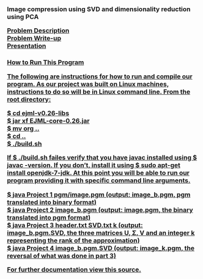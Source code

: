 <h3>Image compression using SVD and dimensionality reduction using PCA

<a href="http://www.cs.uakron.edu/~duan/class/635/projects/project2/project2.pdf" target="_blank">Problem Description <br/>
<a href="https://docs.google.com/a/zips.uakron.edu/document/d/1s3KPi7sAXxNkcwp0fEZ7fa-yf_9p4oA_cms_RPz45z4/edit" target="_blank">Problem Write-up <br/>
<a href="https://docs.google.com/a/zips.uakron.edu/presentation/d/1ht5pYtdhwtoHnk3AJGOO_OD8LWKVrBcQbgveTFQ0oCI/edit#slide=id.p" target="_blank">Presentation <br/>

<h4>How to Run This Program <br />

The following are instructions for how to run and compile our program. As our project was built on Linux machines, instructions to do so will be in Linux command line. From the root directory: <br />
	
$ cd ejml-v0.26-libs <br />
$ jar xf EJML-core-0.26.jar  <br />
$ mv org ..  <br />
$ cd ..  <br />
$ ./build.sh  <br />

<p>If $ ./build.sh failes verify that you have javac installed using $ javac -version. If you don’t, install it using $ sudo apt-get install openjdk-7-jdk. At this point you will be able to run our program providing it with specific command line arguments.</p>
 
$ java Project 1 pgm/image.pgm (output: image_b.pgm, pgm translated into binary format) <br />
$ java Project 2 image_b.pgm (output: image.pgm, the binary translated into pgm format) <br />
$ java Project 3 header.txt SVD.txt k (output: image_b.pgm.SVD, the three matrices U, Σ, V and an integer k representing the rank of the approximation) <br />
$ java Project 4 image_b.pgm.SVD (output: image_k.pgm, the reversal of what was done in part 3)  <br />

For further documentation view <a href="http://www.cs.uakron.edu/~duan/class/635/projects/project2/project2.pdf" target="_blank">this source.<br/>
